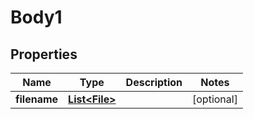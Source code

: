# Body1

## Properties
Name | Type | Description | Notes
------------ | ------------- | ------------- | -------------
**filename** | [**List&lt;File&gt;**](File.md) |  |  [optional]

